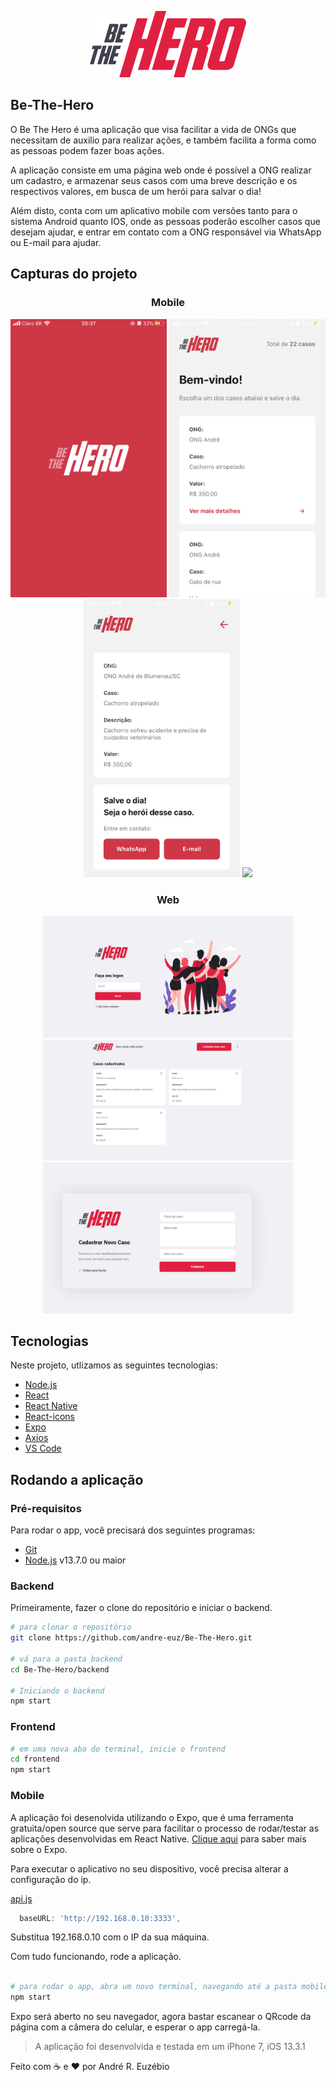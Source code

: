 <p align="center">
  <img src="./frontend/src/assets/logo.svg" width="250"/>
</p>  

## Be-The-Hero
O Be The Hero é uma aplicação que visa facilitar a vida de ONGs que necessitam de auxilio para realizar ações, e também facilita a forma como as pessoas podem fazer boas ações.

A aplicação consiste em uma página web onde é possível a ONG realizar um cadastro, e armazenar seus casos com uma breve descrição e os respectivos valores, em busca de um herói para salvar o dia!

Além disto, conta com um aplicativo mobile com versões tanto para o sistema Android quanto IOS, onde as pessoas poderão escolher casos que desejam ajudar, e entrar em contato com a ONG responsável via WhatsApp ou E-mail para ajudar.

## Capturas do projeto
<div align="center">
  <h3> Mobile </h3>
 </div>
<p align="center">  
  <img src="./ScreenShots App/Mobile Load screen.PNG" width="250">
  <img src="./ScreenShots App/Mobile Cases.PNG" width="250">
  <img src="./ScreenShots App/Mobile Details.PNG" width="250">
  <img src="./ScreenShots App/Mobile-Gif.gif" width="250">
</p>  
<div align="center">
  <h3> Web </h3>
 </div>
<p align="center">  
  <img src="./ScreenShots App/Web Logon.png" width="400">
  <img src="./ScreenShots App/Web Cases.png" width="400">
  <img src="./ScreenShots App/Web New Incidents.png" width="400">
</p>  
 
## Tecnologias

Neste projeto, utlizamos as seguintes tecnologias:

- [Node.js](https://nodejs.org/en/)
- [React](https://reactjs.org)
- [React Native](https://facebook.github.io/react-native/)
- [React-icons](https://react-icons.netlify.com/)
- [Expo](https://expo.io/)
- [Axios](https://github.com/axios/axios)
- [VS Code](https://code.visualstudio.com/)


## Rodando a aplicação

### Pré-requisitos

Para rodar o app, você precisará dos seguintes programas:
* [Git](https://git-scm.com)
* [Node.js](https://nodejs.org/) v13.7.0 ou maior

### Backend

Primeiramente, fazer o clone do repositório e iniciar o backend.

```bash
# para clonar o repositório
git clone https://github.com/andre-euz/Be-The-Hero.git

# vá para a pasta backend
cd Be-The-Hero/backend

# Iniciando o backend
npm start
```

### Frontend

```bash
# em uma nova aba do terminal, inicie o frontend
cd frontend
npm start
```

### Mobile

A aplicação foi desenolvida utilizando o Expo, que é uma ferramenta gratuita/open source que serve para facilitar o processo de rodar/testar as aplicações desenvolvidas em React Native. [Clique aqui](https://expo.io/learn) para saber mais sobre o Expo.


Para executar o aplicativo no seu dispositivo, você precisa alterar a configuração do ip.

[api.js](https://github.com/andre-euz/Be-The-Hero/blob/master/mobile/src/services/api.js)
```javascript
  baseURL: 'http://192.168.0.10:3333',
```
Substitua 192.168.0.10 com o IP da sua máquina.

Com tudo funcionando, rode a aplicação.

```bash

# para rodar o app, abra um novo terminal, navegando até a pasta mobile da aplicação, e execute 
npm start
```
Expo será aberto no seu navegador, agora bastar escanear o QRcode da página com a câmera do celular, e esperar o app carregá-la.

> A aplicação foi desenvolvida e testada em um iPhone 7, iOS 13.3.1

Feito com :coffee: e :heart: por André R. Euzébio
